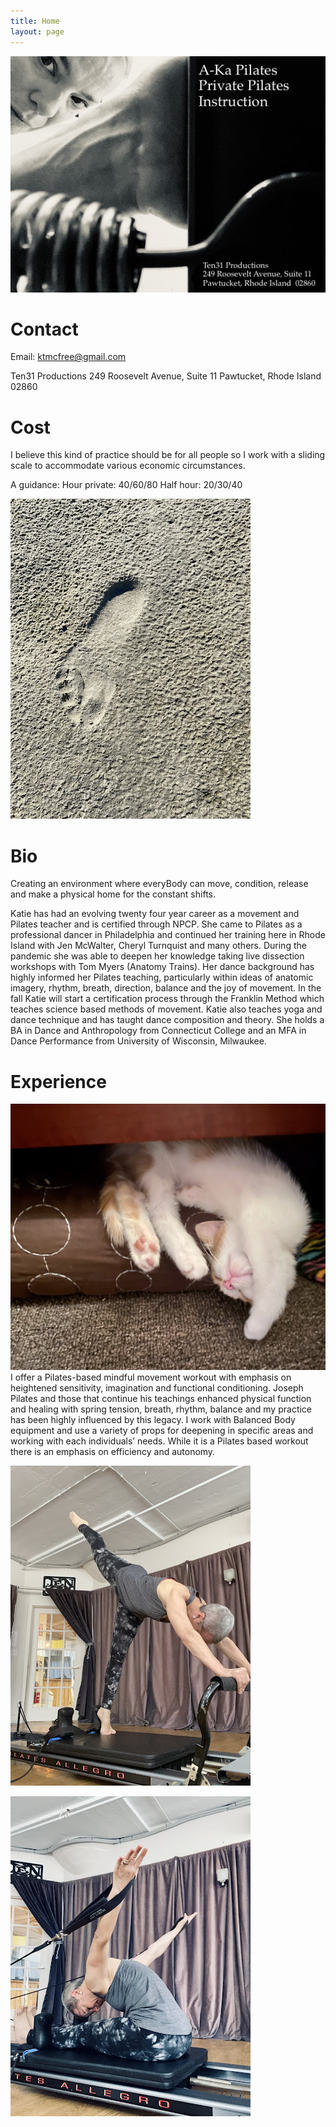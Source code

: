 ```yaml
---
title: Home
layout: page
---
```


![Head Photo](C05CD82E-53F2-4967-953E-7B42308A1B71.jpeg)

# Contact

Email: ktmcfree@gmail.com

Ten31 Productions
249 Roosevelt Avenue, Suite 11
Pawtucket, Rhode Island  02860 

# Cost
I believe this kind of practice should be for all people so I work with a sliding scale to accommodate various economic circumstances.

A guidance: 
Hour private: 40/60/80 
Half hour: 20/30/40
 
![foot print](IMG_9980.jpeg)

# Bio
Creating an environment where everyBody can move, condition, release and make a physical home for the constant shifts.

Katie has had an evolving twenty four year career as a movement and Pilates teacher and is certified through NPCP. She came to Pilates as a professional dancer in Philadelphia and continued her training here in Rhode Island with Jen McWalter, Cheryl Turnquist and many others. During the pandemic she was able to deepen her knowledge taking live dissection workshops with Tom Myers (Anatomy Trains). Her dance background has highly informed her Pilates teaching, particularly within ideas of anatomic imagery, rhythm, breath, direction, balance and the joy of movement. In the fall Katie will start a certification process through the Franklin Method which teaches science based methods of movement. Katie also teaches yoga and dance technique and has taught dance composition and theory. She holds a BA in Dance and Anthropology from Connecticut College and an MFA in Dance Performance from University of Wisconsin, Milwaukee.

# Experience
![cat photo](IMG-7716.jpg)
I offer a Pilates-based mindful movement workout with emphasis on heightened sensitivity, imagination and functional conditioning. Joseph Pilates and those that continue his teachings enhanced physical function and healing with spring tension, breath, rhythm, balance and my practice has been highly influenced by this legacy. I work with Balanced Body equipment and use a variety of props for deepening in specific areas and working with each individuals’ needs. While it is a Pilates based workout there is an emphasis on efficiency and autonomy.

![Standing Pose](IMG_9968.jpeg)

![Sitting Pose](IMG_9970.jpeg)
